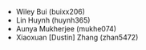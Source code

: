 * Wiley Bui (buixx206)
* Lin Huynh (huynh365)
* Aunya Mukherjee (mukhe074)
* Xiaoxuan [Dustin] Zhang (zhan5472)

